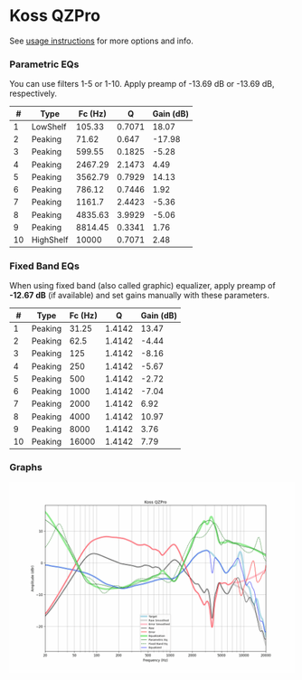 # Koss QZPro
See [usage instructions](https://github.com/jaakkopasanen/AutoEq#usage) for more options and info.

### Parametric EQs
You can use filters 1-5 or 1-10. Apply preamp of -13.69 dB or -13.69 dB, respectively.

|   # | Type      |   Fc (Hz) |      Q |   Gain (dB) |
|-----|-----------|-----------|--------|-------------|
|   1 | LowShelf  |    105.33 | 0.7071 |       18.07 |
|   2 | Peaking   |     71.62 | 0.647  |      -17.98 |
|   3 | Peaking   |    599.55 | 0.1825 |       -5.28 |
|   4 | Peaking   |   2467.29 | 2.1473 |        4.49 |
|   5 | Peaking   |   3562.79 | 0.7929 |       14.13 |
|   6 | Peaking   |    786.12 | 0.7446 |        1.92 |
|   7 | Peaking   |   1161.7  | 2.4423 |       -5.36 |
|   8 | Peaking   |   4835.63 | 3.9929 |       -5.06 |
|   9 | Peaking   |   8814.45 | 0.3341 |        1.76 |
|  10 | HighShelf |  10000    | 0.7071 |        2.48 |

### Fixed Band EQs
When using fixed band (also called graphic) equalizer, apply preamp of **-12.67 dB** (if available) and set gains manually with these parameters.

|   # | Type    |   Fc (Hz) |      Q |   Gain (dB) |
|-----|---------|-----------|--------|-------------|
|   1 | Peaking |     31.25 | 1.4142 |       13.47 |
|   2 | Peaking |     62.5  | 1.4142 |       -4.44 |
|   3 | Peaking |    125    | 1.4142 |       -8.16 |
|   4 | Peaking |    250    | 1.4142 |       -5.67 |
|   5 | Peaking |    500    | 1.4142 |       -2.72 |
|   6 | Peaking |   1000    | 1.4142 |       -7.04 |
|   7 | Peaking |   2000    | 1.4142 |        6.92 |
|   8 | Peaking |   4000    | 1.4142 |       10.97 |
|   9 | Peaking |   8000    | 1.4142 |        3.76 |
|  10 | Peaking |  16000    | 1.4142 |        7.79 |

### Graphs
![](./Koss%20QZPro.png)
